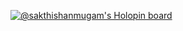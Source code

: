 [![@sakthishanmugam's Holopin board](https://holopin.me/sakthishanmugam)](https://holopin.io/@sakthishanmugam)
